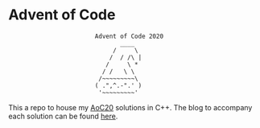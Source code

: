 # Advent of Code 


                            Advent of Code 2020
                                   ____
                                 /     \
                                /  / /\ |
                               /     \ *
                              / /   \ \
                             /~~~~~~~~~\
                            ( .",^.-".' )
                             '~~~~~~~~~'


This a repo to house my [AoC20](https://adventofcode.com/) solutions in C++. The blog to accompany each solution can be found [here](https://ashkelly.github.io/blog/).
